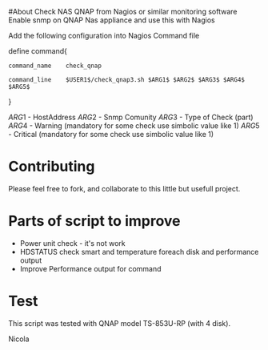 #About
Check NAS QNAP from Nagios or similar monitoring software
Enable snmp on QNAP Nas appliance and use this with Nagios

Add the following configuration into Nagios Command file

define command{

	command_name 	check_qnap
	
	command_line 	$USER1$/check_qnap3.sh $ARG1$ $ARG2$ $ARG3$ $ARG4$ $ARG5$
	
}

$ARG1$ - HostAddress
$ARG2$ - Snmp Comunity
$ARG3$ - Type of Check (part)
$ARG4$ - Warning  (mandatory for some check use simbolic value like 1)
$ARG5$ - Critical (mandatory for some check use simbolic value like 1)

# Contributing
Please feel free to fork, and collaborate to this little but usefull project.

# Parts of script to improve
- Power unit check - it's not work
- HDSTATUS check smart and temperature foreach disk and performance output
- Improve Performance output for command

# Test
This script was tested with QNAP model TS-853U-RP (with 4 disk). 

Nicola
